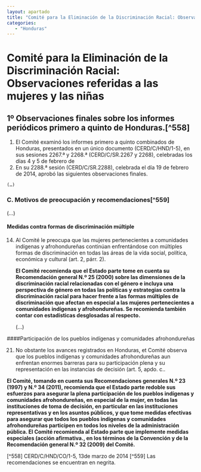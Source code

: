 ```yaml
---
layout: apartado
title: "Comité para la Eliminación de la Discriminación Racial: Observaciones referidas a las mujeres y las niñas"
categories:
   - "Honduras"
---
```


# Comité para la Eliminación de la Discriminación Racial: Observaciones referidas a las mujeres y las niñas

## 1º Observaciones finales sobre los informes periódicos primero a quinto de Honduras.[^558]

1. El Comité examinó los informes primero a quinto combinados de Honduras,
presentados en un único documento (CERD/C/HND/1-5), en sus sesiones 2267.ª
y 2268.ª (CERD/C/SR.2267 y 2268), celebradas los días 4 y 5 de febrero de
2014. En su 2288.ª sesión (CERD/C/SR.2288), celebrada el día 19 de febrero
de 2014, aprobó las siguientes observaciones finales.

	(…)

### C. Motivos de preocupación y recomendaciones[^559]

(…)

#### Medidas contra formas de discriminación múltiple

14. Al Comité le preocupa que las mujeres pertenecientes a comunidades
indígenas y afrohondureñas continúan enfrentándose con múltiples formas de
discriminación en todas las áreas de la vida social, política, económica y
cultural (art. 2, párr. 2).

	**El Comité recomienda que el Estado parte tome en cuenta su Recomendación
	general N.º 25 (2000) sobre las dimensiones de la discriminación racial
	relacionadas con el género e incluya una perspectiva de género en todas las
	políticas y estrategias contra la discriminación racial para hacer frente a
	las formas múltiples de discriminación que afectan en especial a las
	mujeres pertenecientes a comunidades indígenas y afrohondureñas. Se
	recomienda también contar con estadísticas desglosadas al respecto.**

	(…)

####Participación de los pueblos indígenas y comunidades afrohondureñas

21. No obstante los avances registrados en Honduras, et Comité observa que
los pueblos indígenas y comunidades afrohondureñas aun enfrentan enormes
barreras para su participación plena y su representación en las instancias
de decisión (art. 5, apdo. c..

**El Comité, tomando en cuenta sus Recomendaciones generales N.º 23 (1997) y
N.º 34 (2011), recomienda que el Estado parte redoble sus esfuerzos para
asegurar la plena participación de los pueblos indígenas y comunidades
afrohondureñas, en especial de la mujer, en todas las instituciones de toma
de decisión, en particular en las instituciones representativas y en los
asuntos públicos, y que tome medidas efectivas para asegurar que todos los
pueblos indígenas y comunidades afrohondureñas participen en todos los
niveles de la administración pública. El Comité recomienda al Estado parte
que implemente medidas especiales (acción afirmativa., en los términos de
la Convención y de la Recomendación general N.º 32 (2009) del Comité.**

[^558] CERD/C/HND/CO/1-5, 13de marzo de 2014
[^559] Las recomendaciones se encuentran en negrita.
